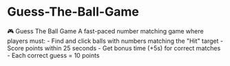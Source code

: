 # Guess-The-Ball-Game
🎮 Guess The Ball Game  A fast-paced number matching game where players must:  - Find and click balls with numbers matching the "Hit" target - Score points within 25 seconds - Get bonus time (+5s) for correct matches - Each correct guess = 10 points
